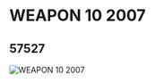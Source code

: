 # WEAPON 10 2007
## 57527
![WEAPON 10 2007](https://lc-www-live-s.legocdn.com/media/bricks/5/2/4504534.jpg)